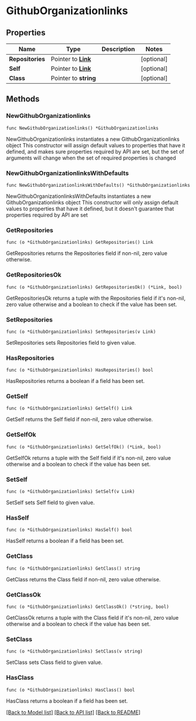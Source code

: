 # GithubOrganizationlinks

## Properties

Name | Type | Description | Notes
------------ | ------------- | ------------- | -------------
**Repositories** | Pointer to [**Link**](Link.md) |  | [optional] 
**Self** | Pointer to [**Link**](Link.md) |  | [optional] 
**Class** | Pointer to **string** |  | [optional] 

## Methods

### NewGithubOrganizationlinks

`func NewGithubOrganizationlinks() *GithubOrganizationlinks`

NewGithubOrganizationlinks instantiates a new GithubOrganizationlinks object
This constructor will assign default values to properties that have it defined,
and makes sure properties required by API are set, but the set of arguments
will change when the set of required properties is changed

### NewGithubOrganizationlinksWithDefaults

`func NewGithubOrganizationlinksWithDefaults() *GithubOrganizationlinks`

NewGithubOrganizationlinksWithDefaults instantiates a new GithubOrganizationlinks object
This constructor will only assign default values to properties that have it defined,
but it doesn't guarantee that properties required by API are set

### GetRepositories

`func (o *GithubOrganizationlinks) GetRepositories() Link`

GetRepositories returns the Repositories field if non-nil, zero value otherwise.

### GetRepositoriesOk

`func (o *GithubOrganizationlinks) GetRepositoriesOk() (*Link, bool)`

GetRepositoriesOk returns a tuple with the Repositories field if it's non-nil, zero value otherwise
and a boolean to check if the value has been set.

### SetRepositories

`func (o *GithubOrganizationlinks) SetRepositories(v Link)`

SetRepositories sets Repositories field to given value.

### HasRepositories

`func (o *GithubOrganizationlinks) HasRepositories() bool`

HasRepositories returns a boolean if a field has been set.

### GetSelf

`func (o *GithubOrganizationlinks) GetSelf() Link`

GetSelf returns the Self field if non-nil, zero value otherwise.

### GetSelfOk

`func (o *GithubOrganizationlinks) GetSelfOk() (*Link, bool)`

GetSelfOk returns a tuple with the Self field if it's non-nil, zero value otherwise
and a boolean to check if the value has been set.

### SetSelf

`func (o *GithubOrganizationlinks) SetSelf(v Link)`

SetSelf sets Self field to given value.

### HasSelf

`func (o *GithubOrganizationlinks) HasSelf() bool`

HasSelf returns a boolean if a field has been set.

### GetClass

`func (o *GithubOrganizationlinks) GetClass() string`

GetClass returns the Class field if non-nil, zero value otherwise.

### GetClassOk

`func (o *GithubOrganizationlinks) GetClassOk() (*string, bool)`

GetClassOk returns a tuple with the Class field if it's non-nil, zero value otherwise
and a boolean to check if the value has been set.

### SetClass

`func (o *GithubOrganizationlinks) SetClass(v string)`

SetClass sets Class field to given value.

### HasClass

`func (o *GithubOrganizationlinks) HasClass() bool`

HasClass returns a boolean if a field has been set.


[[Back to Model list]](../README.md#documentation-for-models) [[Back to API list]](../README.md#documentation-for-api-endpoints) [[Back to README]](../README.md)


